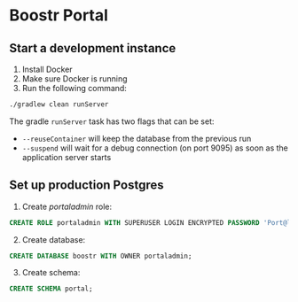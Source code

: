# Boostr Portal

## Start a development instance
1. Install Docker
2. Make sure Docker is running
3. Run the following command:
```bash
./gradlew clean runServer
```

The gradle `runServer` task has two flags that can be set:
- `--reuseContainer` will keep the database from the previous run
- `--suspend` will wait for a debug connection (on port 9095) as soon as the application server starts

## Set up production Postgres
1. Create _portaladmin_ role: 
```sql 
CREATE ROLE portaladmin WITH SUPERUSER LOGIN ENCRYPTED PASSWORD 'Port@l!23'
```

2. Create database: 
```sql
CREATE DATABASE boostr WITH OWNER portaladmin;
```

3. Create schema:
```sql
CREATE SCHEMA portal;
```

